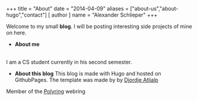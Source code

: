 +++
title = "About"
date = "2014-04-09"
aliases = ["about-us","about-hugo","contact"]
[ author ]
  name = "Alexander Schlieper"
+++

Welcome to my small **blog**. I will be posting interesting side projects of mine on here.
<br>

* **About me**
<br>
I am a CS student currently in his second semester.


* **About this blog**
This blog is made with Hugo and hosted on GithubPages. The template was made by by [Djordje Atlialp](https://github.com/rhazdon)
<webring-banner>
    <p>Member of the <a href="https://xyquadrat.ch/polyring">Polyring</a> webring</p>
</webring-banner>
<script async src="https://xyquadrat.ch/polyring/embed.js" charset="utf-8"></script>